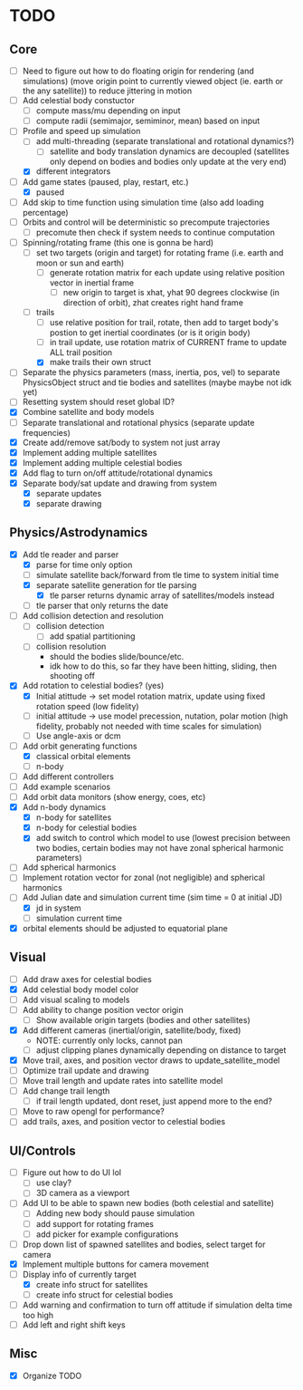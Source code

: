 # TODO

## Core

- [ ] Need to figure out how to do floating origin for rendering (and simulations)
      (move origin point to currently viewed object (ie. earth or the any satellite)) to reduce jittering in motion
- [ ] Add celestial body constuctor
  - [ ] compute mass/mu depending on input
  - [ ] compute radii (semimajor, semiminor, mean) based on input
- [ ] Profile and speed up simulation
  - [ ] add multi-threading (separate translational and rotational dynamics?)
    - [ ] satellite and body translation dynamics are decoupled (satellites only depend on bodies and bodies only update at the very end)
  - [x] different integrators
- [ ] Add game states (paused, play, restart, etc.)
  - [x] paused
- [ ] Add skip to time function using simulation time (also add loading percentage)
- [ ] Orbits and control will be deterministic so precompute trajectories
  - [ ] precomute then check if system needs to continue computation
- [ ] Spinning/rotating frame (this one is gonna be hard)
  - [ ] set two targets (origin and target) for rotating frame (i.e. earth and moon or sun and earth)
    - [ ] generate rotation matrix for each update using relative position vector in inertial frame
      - [ ] new origin to target is xhat, yhat 90 degrees clockwise (in direction of orbit), zhat creates right hand frame
  - [ ] trails
    - [ ] use relative position for trail, rotate, then add to target body's postion to get inertial coordinates (or is it origin body)
    - [ ] in trail update, use rotation matrix of CURRENT frame to update ALL trail position
    - [x] make trails their own struct
- [ ] Separate the physics parameters (mass, inertia, pos, vel) to separate PhysicsObject struct and tie bodies and satellites (maybe maybe not idk yet)
- [ ] Resetting system should reset global ID?
- [x] Combine satellite and body models
- [ ] Separate translational and rotational physics (separate update frequencies)
- [x] Create add/remove sat/body to system not just array
- [x] Implement adding multiple satellites
- [x] Implement adding multiple celestial bodies
- [x] Add flag to turn on/off attitude/rotational dynamics
- [x] Separate body/sat update and drawing from system
  - [x] separate updates
  - [x] separate drawing

## Physics/Astrodynamics

- [x] Add tle reader and parser
  - [x] parse for time only option
  - [ ] simulate satellite back/forward from tle time to system initial time
  - [x] separate satellite generation for tle parsing
    - [x] tle parser returns dynamic array of satellites/models instead
  - [ ] tle parser that only returns the date
- [ ] Add collision detection and resolution
  - [ ] collision detection
    - [ ] add spatial partitioning
  - [ ] collision resolution
    - should the bodies slide/bounce/etc.
    - idk how to do this, so far they have been hitting, sliding, then shooting off
- [x] Add rotation to celestial bodies? (yes)
  - [x] Initial atittude -> set model rotation matrix, update using fixed rotation speed (low fidelity)
  - [ ] initial attitude -> use model precession, nutation, polar motion (high fidelity, probably not needed with time scales for simulation)
  - [ ] Use angle-axis or dcm
- [ ] Add orbit generating functions
  - [x] classical orbital elements
  - [ ] n-body
- [ ] Add different controllers
- [ ] Add example scenarios
- [ ] Add orbit data monitors (show energy, coes, etc)
- [x] Add n-body dynamics
  - [x] n-body for satellites
  - [x] n-body for celestial bodies
  - [x] add switch to control which model to use (lowest precision between two bodies, certain bodies may not have zonal spherical harmonic parameters)
- [ ] Add spherical harmonics
- [ ] Implement rotation vector for zonal (not negligible) and spherical harmonics
- [ ] Add Julian date and simulation current time (sim time = 0 at initial JD)
  - [x] jd in system
  - [ ] simulation current time
- [x] orbital elements should be adjusted to equatorial plane

## Visual

- [ ] Add draw axes for celestial bodies
- [x] Add celestial body model color
- [ ] Add visual scaling to models
- [ ] Add ability to change position vector origin
  - [ ] Show available origin targets (bodies and other satellites)
- [x] Add different cameras (inertial/origin, satellite/body, fixed)
  - NOTE: currently only locks, cannot pan
  - [ ] adjust clipping planes dynamically depending on distance to target
- [x] Move trail, axes, and position vector draws to update_satellite_model
- [ ] Optimize trail update and drawing
- [ ] Move trail length and update rates into satellite model
- [ ] Add change trail length
  - [ ] if trail length updated, dont reset, just append more to the end?
- [ ] Move to raw opengl for performance?
- [ ] add trails, axes, and position vector to celestial bodies

## UI/Controls

- [ ] Figure out how to do UI lol
  - [ ] use clay?
  - [ ] 3D camera as a viewport
- [ ] Add UI to be able to spawn new bodies (both celestial and satellite)
  - [ ] Adding new body should pause simulation
  - [ ] add support for rotating frames
  - [ ] add picker for example configurations
- [ ] Drop down list of spawned satellites and bodies, select target for camera
- [x] Implement multiple buttons for camera movement
- [ ] Display info of currently target
  - [x] create info struct for satellites
  - [ ] create info struct for celestial bodies
- [ ] Add warning and confirmation to turn off attitude if simulation delta time too high
- [ ] Add left and right shift keys

## Misc

- [x] Organize TODO
